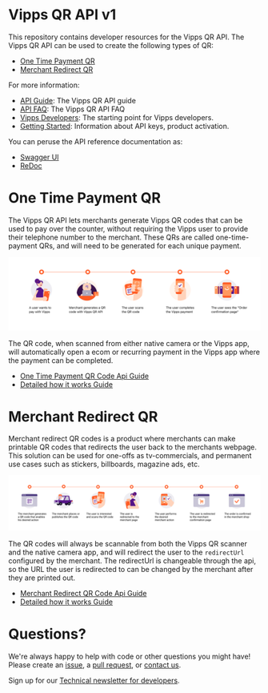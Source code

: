 # Vipps QR API v1
This repository contains developer resources for the Vipps QR API. The Vipps QR API can be used to create the following types of QR:
* [One Time Payment QR](#one-time-payment-qr)
* [Merchant Redirect QR](#merchant-redirect-qr)

For more information:
* [API Guide](vipps-qr-api.md): The Vipps QR API guide
* [API FAQ](vipps-qr-api-faq.md): The Vipps QR API FAQ
* [Vipps Developers](https://github.com/vippsas/vipps-developers): The starting point for Vipps developers.
* [Getting Started](https://github.com/vippsas/vipps-developers/blob/master/vipps-getting-started.md): Information about API keys, product activation.

You can peruse the API reference documentation as:
* [Swagger UI](https://vippsas.github.io/vipps-qr-api/)
* [ReDoc](https://vippsas.github.io/vipps-qr-api/redoc.html)

# One Time Payment QR
The Vipps QR API lets merchants generate Vipps QR codes that can be used to pay
over the counter, without requiring the Vipps user to provide their telephone
number to the merchant. These QRs are called one-time-payment QRs, and will need to be generated for each unique payment.

!["OneTimePayment QR Flow](images/one-time-payment-qr-flow.svg)


The QR code, when scanned from either native camera or the Vipps app, will automatically open a ecom or recurring payment in the Vipps app where the payment can be completed.

* [One Time Payment QR Code Api Guide](vipps-qr-api.md#one-time-payment-qr-codes)
* [Detailed how it works Guide](how-it-works/one-time-payment-qr.md)

# Merchant Redirect QR

Merchant redirect QR codes is a product where merchants can make printable QR
codes that redirects the user back to the merchants webpage. This solution can be used for one-offs as tv-commercials, and permanent use cases such as stickers, billboards, magazine ads, etc.

!["MerchantRedirect QR Flow"](images/merchant-redirect-qr-flow.svg)

The QR codes will always be scannable from both the Vipps QR scanner and the native
camera app, and will redirect the user to the `redirectUrl` configured by the merchant. The redirectUrl is changeable through the api, so the URL the user is redirected to can be changed by the merchant after they are printed out.

* [Merchant Redirect QR Code Api Guide](vipps-qr-api.md#merchant-redirect-qr-codes)
* [Detailed how it works Guide](how-it-works/merchant-redirect-qr.md)


# Questions?

We're always happy to help with code or other questions you might have!
Please create an [issue](https://github.com/vippsas/vipps-ecom-api/issues),
a [pull request](https://github.com/vippsas/vipps-ecom-api/pulls),
or [contact us](https://github.com/vippsas/vipps-developers/blob/master/contact.md).

Sign up for our [Technical newsletter for developers](https://github.com/vippsas/vipps-developers/tree/master/newsletters).
